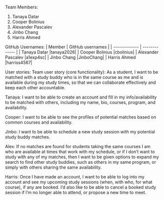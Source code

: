 Team Members:
1. Tanaya Datar
2. Cooper Bolinius
3. Alexander Pascalev
4. Jinbo Chang
5. Harris Ahmed

GitHub Usernames:
| Member  | GitHub usernames |
| ------------- | ------------- |
| Tanaya Datar  |tanaya2026|
| Cooper Bolinius  |cbolinius|
| Alexander Pascalev  |a1exp4sc|
| Jinbo Chang  |JinboChang|
| Harris Ahmed  |harriss4567|

User stories:
Team user story (core functionality):
As a student, I want to be matched with a study buddy who is in the same course as me and is available during my study times, so that we can collaborate effectively and keep each other accountable.

Tanaya:
I want to be able to create an account and fill in my info/availability to be matched with others, including my name, bio, courses, program, and availability.

Cooper:
I want to be able to see the profiles of potential matches based on common courses and availability.

Jinbo:
I want to be able to schedule a new study session with my potential study buddy matches.

Alex:
If no matches are found for students taking the same courses I am who are available at times that work with my schedule, or if I don’t want to study with any of my matches, then I want to be given options to expand my search to find other study buddies, such as others in my same program, or simply with others sharing the same availability.

Harris:
Once I have made an account, I want to be able to log into my account and see my upcoming study sessions (when, with who, for what course), if any are booked.
I’d also like to be able to cancel a booked study session if I’m no longer able to attend, or propose a new time to meet.
